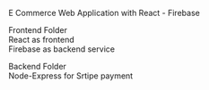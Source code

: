 E Commerce Web Application with React - Firebase

Frontend Folder <br>
  React as frontend <br>
  Firebase as backend service <br>
  
Backend Folder <br>
  Node-Express for Srtipe payment

